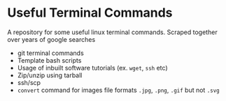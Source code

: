 # Useful Terminal Commands
A repository for some useful linux terminal commands. Scraped together over years of google searches
- git terminal commands
- Template bash scripts
- Usage of inbuilt software tutorials (ex. `wget`, `ssh` etc)
- Zip/unzip using tarball
- ssh/scp
- `convert` command for images file formats `.jpg`, `.png`, `.gif` but not `.svg`
